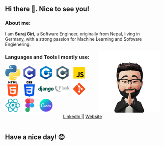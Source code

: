 ## **Hi there 👋. Nice to see you!**

### **About me:**
I am **Suraj Giri**, a Software Engineer, originally from Nepal, living in Germany, with a strong passion for Machine Learning and Software Engienering.

<img align="right" src="./assets/icons/avatar.png" height="200px">

### **Languages and Tools I mostly use:**

<div>
<img src = "./assets/icons/python.png" height = 50px>
<img src = "./assets/icons/c.png" height = 50px>
<img src = "./assets/icons/c++.png" height = 50px>
<img src = "./assets/icons/c_sharp.png" height = 50px>
<img src = "./assets/icons/javascript.png" height = 50px>
<img src = "./assets/icons/html.png" height = 50px>
<img src = "./assets/icons/css.png" height = 50px>
<img src = "./assets/icons/django.png" height = 50px>
<img src = "./assets/icons/flask.png" height = 50px>
<img src = "./assets/icons/git.png" height = 50px>
<img src = "./assets/icons/react.png" height = 50px>
<img src = "./assets/icons/figma.png" height = 50px>
<img src = "./assets/icons/canva.png" height = 50px>
</div>

<div align="center">
<a align="center" href="https://www.linkedin.com/in/surajgiri7/">
LinkedIn
</a>||
<a align="center" href="https://www.girisuraj.com.np">
Website
</a><br>
<img align="center" src="https://komarev.com/ghpvc/?username=surajgiri7&style=flat-square&color=blue" alt=""/>
</div>

## Have a nice day! 😊






<!--
**surajgiri7/surajgiri7** is a ✨ _special_ ✨ repository because its `README.md` (this file) appears on your GitHub profile.

Here are some ideas to get you started:

- 🔭 I’m currently working on ...
- 🌱 I’m currently learning ...
- 👯 I’m looking to collaborate on ...
- 🤔 I’m looking for help with ...
- 💬 Ask me about ...
- 📫 How to reach me: ...
- 😄 Pronouns: ...
- ⚡ Fun fact: ...
-->

